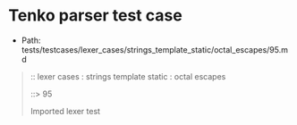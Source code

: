 # Tenko parser test case

- Path: tests/testcases/lexer_cases/strings_template_static/octal_escapes/95.md

> :: lexer cases : strings template static : octal escapes
>
> ::> 95
>
> Imported lexer test
>
> <template pure> FourToSeven OctalDigit eol/eof

## FAIL

## Input

`````js
`\76
`````

## Output

_Note: the whole output block is auto-generated. Manual changes will be overwritten!_

Below follow outputs in four parsing modes: sloppy mode, strict mode script goal, module goal, web compat mode (always sloppy).

Note that the output parts are auto-generated by the test runner to reflect actual result.

### Sloppy mode

Parsed with script goal and as if the code did not start with strict mode header.

`````
throws: Lexer error!
    Illegal legacy octal escape in template, where octal escapes are never allowed

`\76
^------- error
`````

### Strict mode

Parsed with script goal but as if it was starting with `"use strict"` at the top.

_Output same as sloppy mode._

### Module goal

Parsed with the module goal.

_Output same as sloppy mode._

### Web compat mode

Parsed in sloppy script mode but with the web compat flag enabled.

_Output same as sloppy mode._
